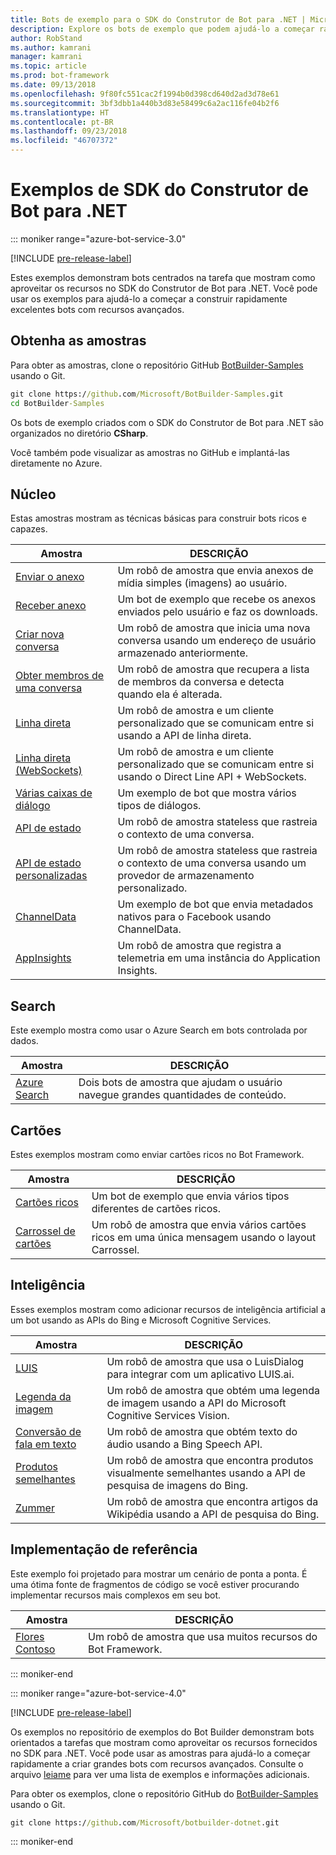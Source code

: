 ```yaml
---
title: Bots de exemplo para o SDK do Construtor de Bot para .NET | Microsoft Docs
description: Explore os bots de exemplo que podem ajudá-lo a começar rapidamente seu desenvolvimento de bot com o SDK do Construtor de Bot para .NET.
author: RobStand
ms.author: kamrani
manager: kamrani
ms.topic: article
ms.prod: bot-framework
ms.date: 09/13/2018
ms.openlocfilehash: 9f80fc551cac2f1994b0d398cd640d2ad3d78e61
ms.sourcegitcommit: 3bf3dbb1a440b3d83e58499c6a2ac116fe04b2f6
ms.translationtype: HT
ms.contentlocale: pt-BR
ms.lasthandoff: 09/23/2018
ms.locfileid: "46707372"
---
```

# <a name="bot-builder-sdk-for-net-samples"></a>Exemplos de SDK do Construtor de Bot para .NET

::: moniker range="azure-bot-service-3.0"

[!INCLUDE [pre-release-label](../includes/pre-release-label-v3.md)]

Estes exemplos demonstram bots centrados na tarefa que mostram como aproveitar os recursos no SDK do Construtor de Bot para .NET. Você pode usar os exemplos para ajudá-lo a começar a construir rapidamente excelentes bots com recursos avançados.

## <a name="get-the-samples"></a>Obtenha as amostras
Para obter as amostras, clone o repositório GitHub [BotBuilder-Samples](https://github.com/Microsoft/BotBuilder-Samples) usando o Git.

```cmd
git clone https://github.com/Microsoft/BotBuilder-Samples.git
cd BotBuilder-Samples
```

Os bots de exemplo criados com o SDK do Construtor de Bot para .NET são organizados no diretório **CSharp**.

Você também pode visualizar as amostras no GitHub e implantá-las diretamente no Azure.

## <a name="core"></a>Núcleo
Estas amostras mostram as técnicas básicas para construir bots ricos e capazes.

Amostra | DESCRIÇÃO
------------ | ------------- 
[Enviar o anexo](https://github.com/Microsoft/BotBuilder-Samples/tree/master/CSharp/core-SendAttachment) | Um robô de amostra que envia anexos de mídia simples (imagens) ao usuário. 
[Receber anexo](https://github.com/Microsoft/BotBuilder-Samples/tree/master/CSharp/core-ReceiveAttachment) | Um bot de exemplo que recebe os anexos enviados pelo usuário e faz os downloads. 
[Criar nova conversa](https://github.com/Microsoft/BotBuilder-Samples/tree/master/CSharp/core-CreateNewConversation)  | Um robô de amostra que inicia uma nova conversa usando um endereço de usuário armazenado anteriormente.
[Obter membros de uma conversa](https://github.com/Microsoft/BotBuilder-Samples/tree/master/CSharp/core-GetConversationMembers) | Um robô de amostra que recupera a lista de membros da conversa e detecta quando ela é alterada. 
[Linha direta](https://github.com/Microsoft/BotBuilder-Samples/tree/master/CSharp/core-DirectLine) | Um robô de amostra e um cliente personalizado que se comunicam entre si usando a API de linha direta. 
[Linha direta (WebSockets)](https://github.com/Microsoft/BotBuilder-Samples/tree/master/CSharp/core-DirectLineWebSockets) | Um robô de amostra e um cliente personalizado que se comunicam entre si usando o Direct Line API + WebSockets. 
[Várias caixas de diálogo](https://github.com/Microsoft/BotBuilder-Samples/tree/master/CSharp/core-MultiDialogs) | Um exemplo de bot que mostra vários tipos de diálogos.
[API de estado](https://github.com/Microsoft/BotBuilder-Samples/tree/master/CSharp/core-State) | Um robô de amostra stateless que rastreia o contexto de uma conversa.
[API de estado personalizadas](https://github.com/Microsoft/BotBuilder-Samples/tree/master/CSharp/core-CustomState) | Um robô de amostra stateless que rastreia o contexto de uma conversa usando um provedor de armazenamento personalizado.
[ChannelData](https://github.com/Microsoft/BotBuilder-Samples/tree/master/CSharp/core-ChannelData) | Um exemplo de bot que envia metadados nativos para o Facebook usando ChannelData.
[AppInsights](https://github.com/Microsoft/BotBuilder-Samples/tree/master/CSharp/core-AppInsights) | Um robô de amostra que registra a telemetria em uma instância do Application Insights.

## <a name="search"></a>Search
Este exemplo mostra como usar o Azure Search em bots controlada por dados.

Amostra | DESCRIÇÃO
------------ | -------------
[Azure Search](https://github.com/Microsoft/BotBuilder-Samples/tree/master/CSharp/demo-Search) | Dois bots de amostra que ajudam o usuário navegue grandes quantidades de conteúdo.


## <a name="cards"></a>Cartões
Estes exemplos mostram como enviar cartões ricos no Bot Framework.

Amostra | DESCRIÇÃO
------------ | -------------
[Cartões ricos](https://github.com/Microsoft/BotBuilder-Samples/tree/master/CSharp/cards-RichCards) | Um bot de exemplo que envia vários tipos diferentes de cartões ricos.
[Carrossel de cartões](https://github.com/Microsoft/BotBuilder-Samples/tree/master/CSharp/cards-CarouselCards) | Um robô de amostra que envia vários cartões ricos em uma única mensagem usando o layout Carrossel.

## <a name="intelligence"></a>Inteligência
Esses exemplos mostram como adicionar recursos de inteligência artificial a um bot usando as APIs do Bing e Microsoft Cognitive Services.

Amostra | DESCRIÇÃO
------------ | -------------
[LUIS](https://github.com/Microsoft/BotBuilder-Samples/tree/master/CSharp/intelligence-LUIS) | Um robô de amostra que usa o LuisDialog para integrar com um aplicativo LUIS.ai.
[Legenda da imagem](https://github.com/Microsoft/BotBuilder-Samples/tree/master/CSharp/intelligence-ImageCaption) | Um robô de amostra que obtém uma legenda de imagem usando a API do Microsoft Cognitive Services Vision.
[Conversão de fala em texto](https://github.com/Microsoft/BotBuilder-Samples/tree/master/CSharp/intelligence-SpeechToText)  | Um robô de amostra que obtém texto do áudio usando a Bing Speech API.
[ Produtos semelhantes ](https://github.com/Microsoft/BotBuilder-Samples/tree/master/CSharp/intelligence-SimilarProducts) | Um robô de amostra que encontra produtos visualmente semelhantes usando a API de pesquisa de imagens do Bing. 
[Zummer](https://github.com/Microsoft/BotBuilder-Samples/tree/master/CSharp/intelligence-Zummer) | Um robô de amostra que encontra artigos da Wikipédia usando a API de pesquisa do Bing.

## <a name="reference-implementation"></a>Implementação de referência
Este exemplo foi projetado para mostrar um cenário de ponta a ponta. É uma ótima fonte de fragmentos de código se você estiver procurando implementar recursos mais complexos em seu bot.


Amostra | DESCRIÇÃO
------------ | -------------
[Flores Contoso](https://github.com/Microsoft/BotBuilder-Samples/tree/master/CSharp/demo-ContosoFlowers) | Um robô de amostra que usa muitos recursos do Bot Framework.

::: moniker-end

::: moniker range="azure-bot-service-4.0"

[!INCLUDE [pre-release-label](../includes/pre-release-label.md)]

Os exemplos no repositório de exemplos do Bot Builder demonstram bots orientados a tarefas que mostram como aproveitar os recursos fornecidos no SDK para .NET. Você pode usar as amostras para ajudá-lo a começar rapidamente a criar grandes bots com recursos avançados. Consulte o arquivo [leiame](https://github.com/Microsoft/BotBuilder-Samples/blob/master/README.md) para ver uma lista de exemplos e informações adicionais.

Para obter os exemplos, clone o repositório GitHub do [BotBuilder-Samples](https://github.com/Microsoft/botbuilder-samples) usando o Git.
```cmd
git clone https://github.com/Microsoft/botbuilder-dotnet.git
```

::: moniker-end

